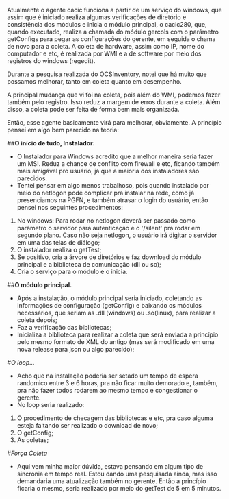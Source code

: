 Atualmente o agente cacic funciona a partir de um serviço do windows, que assim que é iniciado realiza algumas verificações de diretório e consistência dos módulos e inicia o módulo principal, o cacic280, que, quando executado, realiza a chamada do módulo gercols com o parâmetro getConfigs para pegar as configurações do gerente, em seguida o chama de novo para a coleta. A coleta de hardware, assim como IP, nome do computador e etc, é realizada por WMI e a de software por meio dos registros do windows (regedit).

Durante a pesquisa realizada do OCSInventory, notei que há muito que possamos melhorar, tanto em coleta quanto em desempenho.

A principal mudança que vi foi na coleta, pois além do WMI, podemos fazer também pelo registro. Isso reduz a margem de erros durante a coleta. Além disso, a coleta pode ser feita de forma bem mais organizada.

Então, esse agente basicamente virá para melhorar, obviamente. A princípio pensei em algo bem parecido na teoria:

##**O início de tudo, Instalador:**
* O Instalador para Windows acredito que a melhor maneira seria fazer um MSI. Reduz a chance de conflito com firewall e etc, ficando também mais amigável pro usuário, já que a maioria dos instaladores são parecidos.
* Tentei pensar em algo menos trabalhoso, pois quando instalado por meio do netlogon pode complicar pra instalar na rede, como já presenciamos na PGFN, e também atrasar o login do usuário, então pensei nos seguintes procedimentos:
1. No windows: Para rodar no netlogon deverá ser passado como parâmetro o servidor para autenticação e o '/silent' pra rodar em segundo plano. Caso não seja netlogon, o usuário irá digitar o servidor em uma das telas de diálogo;
2. O instalador realiza o getTest;
3. Se positivo, cria a árvore de diretórios e faz download do módulo principal e a biblioteca de comunicação (dll ou so);
4. Cria o serviço para o módulo e o inicia.

##**O módulo principal.**
* Após a instalação, o módulo principal seria iniciado, coletando as informações de configuração (getConfig) e baixando os módulos necessários, que seriam as .dll (windows) ou .so(linux), para realizar a coleta depois;
* Faz a verificação das bibliotecas;
* Inicializa a biblioteca para realizar a coleta que será enviada a princípio pelo mesmo formato de XML do antigo (mas será modificado em uma nova release para json ou algo parecido);

#*O loop...*
* Acho que na instalação poderia ser setado um tempo de espera randomico entre 3 e 6 horas, pra não ficar muito demorado e, também, pra não fazer todos rodarem ao mesmo tempo e congestionar o gerente.
* No loop seria realizado:
1. O procedimento de checagem das bibliotecas e etc, pra caso alguma esteja faltando ser realizado o download de novo;
2. O getConfig;
3. As coletas;

#*Força Coleta*
* Aqui vem minha maior dúvida, estava pensando em algum tipo de sincronia em tempo real. Estou dando uma pesquisada ainda, mas isso demandaria uma atualização também no gerente. Então a princípio ficaria o mesmo, seria realizado por meio do getTest de 5 em 5 minutos.
